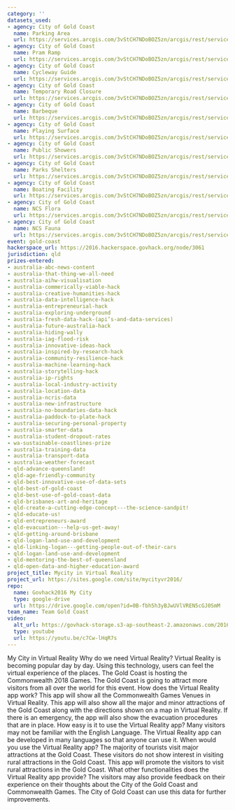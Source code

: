 ```yaml
---
category: ''
datasets_used:
- agency: City of Gold Coast
  name: Parking Area
  url: https://services.arcgis.com/3vStCH7NDoBOZ5zn/arcgis/rest/services/Parking_Area/FeatureServer/0
- agency: City of Gold Coast
  name: Pram Ramp
  url: https://services.arcgis.com/3vStCH7NDoBOZ5zn/arcgis/rest/services/Pram_Ramp/FeatureServer/0
- agency: City of Gold Coast
  name: Cycleway Guide
  url: https://services.arcgis.com/3vStCH7NDoBOZ5zn/arcgis/rest/services/Cycleway_Guide/FeatureServer/0
- agency: City of Gold Coast
  name: Temporary Road Closure
  url: https://services.arcgis.com/3vStCH7NDoBOZ5zn/arcgis/rest/services/Temporary_Road_Closure/FeatureServer/0
- agency: City of Gold Coast
  name: Barbeque
  url: https://services.arcgis.com/3vStCH7NDoBOZ5zn/arcgis/rest/services/Barbeque/FeatureServer/0
- agency: City of Gold Coast
  name: Playing Surface
  url: https://services.arcgis.com/3vStCH7NDoBOZ5zn/arcgis/rest/services/Playing_Surface/FeatureServer/0
- agency: City of Gold Coast
  name: Public Showers
  url: https://services.arcgis.com/3vStCH7NDoBOZ5zn/arcgis/rest/services/Public_Showers/FeatureServer/0
- agency: City of Gold Coast
  name: Parks Shelters
  url: https://services.arcgis.com/3vStCH7NDoBOZ5zn/arcgis/rest/services/Parks_Shelters/FeatureServer/0
- agency: City of Gold Coast
  name: Boating Facility
  url: https://services.arcgis.com/3vStCH7NDoBOZ5zn/arcgis/rest/services/Boating_Facility/FeatureServer/0
- agency: City of Gold Coast
  name: NCS Flora
  url: https://services.arcgis.com/3vStCH7NDoBOZ5zn/arcgis/rest/services/NCS_Flora/FeatureServer/0
- agency: City of Gold Coast
  name: NCS Fauna
  url: https://services.arcgis.com/3vStCH7NDoBOZ5zn/arcgis/rest/services/NCS_Fauna/FeatureServer/0
event: gold-coast
hackerspace_url: https://2016.hackerspace.govhack.org/node/3061
jurisdiction: qld
prizes-entered:
- australia-abc-news-content
- australia-that-thing-we-all-need
- australia-aihw-visualisation
- australia-commerically-viable-hack
- australia-creative-humanities-hack
- australia-data-intelligence-hack
- australia-entrepreneurial-hack
- australia-exploring-underground
- australia-fresh-data-hack-(api’s-and-data-services)
- australia-future-australia-hack
- australia-hiding-wally
- australia-iag-flood-risk
- australia-innovative-ideas-hack
- australia-inspired-by-research-hack
- australia-community-resilience-hack
- australia-machine-learning-hack
- australia-storytelling-hack
- australia-ip-rights
- australia-local-industry-activity
- australia-location-data
- australia-ncris-data
- australia-new-infrastructure
- australia-no-boundaries-data-hack
- australia-paddock-to-plate-hack
- australia-securing-personal-property
- australia-smarter-data
- australia-student-dropout-rates
- wa-sustainable-coastlines-prize
- australia-training-data
- australia-transport-data
- australia-weather-forecast
- qld-advance-queensland!
- qld-age-friendly-community
- qld-best-innovative-use-of-data-sets
- qld-best-of-gold-coast
- qld-best-use-of-gold-coast-data
- qld-brisbanes-art-and-heritage
- qld-create-a-cutting-edge-concept---the-science-sandpit!
- qld-educate-us!
- qld-entrepreneurs-award
- qld-evacuation---help-us-get-away!
- qld-getting-around-brisbane
- qld-logan-land-use-and-development
- qld-linking-logan---getting-people-out-of-their-cars
- qld-logan-land-use-and-development
- qld-mentoring-the-best-of-queensland
- qld-open-data-and-higher-education-award
project_title: Mycity in Virtual Reality
project_url: https://sites.google.com/site/mycityvr2016/
repo:
  name: Govhack2016 My City
  type: google-drive
  url: https://drive.google.com/open?id=0B-fbh5h3yBJwUVlVREN5cGJ0SmM
team_name: Team Gold Coast
video:
  alt_url: https://govhack-storage.s3-ap-southeast-2.amazonaws.com/2016/my%20city.mp4
  type: youtube
  url: https://youtu.be/c7Cw-lHqR7s
---
```


My City in Virtual Reality
Why do we need Virtual Reality?
Virtual Reality is becoming popular day by day. Using this technology, users can feel the virtual experience of the places. The Gold Coast is hosting the Commonwealth 2018 Games. The Gold Coast is going to attract more visitors from all over the world for this event.
How does the Virtual Reality app work?
This app will show all the Commonwealth Games Venues in Virtual Reality. This app will also show all the major and minor attractions of the Gold Coast along with the directions shown on a map in Virtual Reality. If there is an emergency, the app will also show the evacuation procedures that are in place.
How easy is it to use the Virtual Reality app?
Many visitors may not be familiar with the English Language. The Virtual Reality app can be developed in many languages so that anyone can use it. 
When would you use the Virtual Reality app?
The majority of tourists visit major attractions at the Gold Coast. These visitors do not show interest in visiting rural attractions in the Gold Coast. This app will promote the visitors to visit rural attractions in the Gold Coast.
What other functionalities does the Virtual Reality app provide?
The visitors may also provide feedback on their experience on their thoughts about the City of the Gold Coast and Commonwealth Games.
The City of Gold Coast can use this data for further improvements.